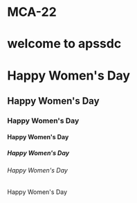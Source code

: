 # MCA-22
<h1>welcome to apssdc</h1>


<h1>Happy Women's Day</h1>
<h2>Happy Women's Day</h2>
<h3>Happy Women's Day</h3>
<h4>Happy Women's Day</h4>
<h5>Happy Women's Day</h5>
<h6>Happy Women's Day</h6>
<h7>Happy Women's Day</h7>

